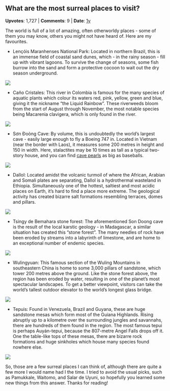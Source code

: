 ## What are the most surreal places to visit?
    
**Upvotes**: 1,727 | **Comments**: 9 | **Date**: [1y](https://www.quora.com/What-are-the-most-surreal-places-to-visit/answer/Gary-Meaney)

The world is full of a lot of amazing, often otherworldy places - some of them you may know, others you might not have heard of. Here are my favourites.

*   Lençóis Maranhenses National Park: Located in northern Brazil, this is an immense field of coastal sand dunes, which - in the rainy season - fill up with vibrant lagoons. To survive the change of seasons, some fish burrow into the sand and form a protective cocoon to wait out the dry season underground.

![](https://qph.fs.quoracdn.net/main-qimg-ac66d73e12c453074cfa8fea2c5fe4a0-lq)

*   Caño Cristales: This river in Colombia is famous for the many species of aquatic plants which colour its waters red, pink, yellow, green and blue, giving it the nickname “the Liquid Rainbow”. These riverweeds bloom from the start of August through November, the most notable species being Macarenia clavigera, which is only found in the river.

![](https://qph.fs.quoracdn.net/main-qimg-fb6641409234f5963a527eb4a5957fdd-lq)

*   Sơn Đoòng Cave: By volume, this is undoubtedly the world’s largest cave - easily large enough to fly a Boeing 747 in. Located in Vietnam (near the border with Laos), it measures some 200 metres in height and 150 in width. Here, stalactites may be 10 times as tall as a typical two-story house, and you can find [cave pearls](https://en.wikipedia.org/wiki/Cave_pearl "en.wikipedia.org") as big as baseballs.

![](https://qph.fs.quoracdn.net/main-qimg-ec673f13f497c87df0c541e9c4212cb1-lq)

*   Dallol: Located amidst the volcanic turmoil of where the African, Arabian and Somali plates are separating, Dallol is a hydrothermal wasteland in Ethiopia. Simultaneously one of the hottest, saltiest and most acidic places on Earth, it’s hard to find a place more extreme. The geological activity has created bizarre salt formations resembling terraces, domes and pillars.

![](https://qph.fs.quoracdn.net/main-qimg-86e69d436de20926a8475494ba6c1075-lq)

*   Tsingy de Bemahara stone forest: The aforementioned Son Doong cave is the result of the local karstic geology - in Madagascar, a similar situation has created this “stone forest”. The many needles of rock have been eroded by streams into a labyrinth of limestone, and are home to an exceptional number of endemic species.

![](https://qph.fs.quoracdn.net/main-qimg-05f682d30b8afa008927c7b2e1fa2c37-lq)

*   Wulingyuan: This famous section of the Wuling Mountains in southeastern China is home to some 3,000 pillars of sandstone, which tower 200 metres above the ground. Like the stone forest above, the region has been eroded by water, resulting in one of the planet’s most spectacular landscapes. To get a better viewpoint, visitors can take the world’s tallest outdoor elevator to the world’s longest glass bridge.

![](https://qph.fs.quoracdn.net/main-qimg-01096edc8aa04dbebdbcb9c1d52db68d-lq)

*   Tepuis: Found in Venezuela, Brazil and Guyana, these are huge sandstone mesas which form most of the Guiana Highlands. Rising abruptly up to a kilometre over the surrounding jungles and savannahs, there are hundreds of them found in the region. The most famous tepui is perhaps Auyán-tepui, because the 807-metre Angel Falls drops off it. One the table-like tops of these mesas, there are bizarre rock formations and huge sinkholes which house many species found nowhere else.

![](https://qph.fs.quoracdn.net/main-qimg-6249b848477c47fc000ed3ffb47fabc7-lq)

So, those are a few surreal places I can think of, although there are quite a few more I would name had I the time. I tried to avoid the usual picks, such as Pamukkale, Waitomo, and Salar de Uyuni, so hopefully you learned some new things from this answer. Thanks for reading!

